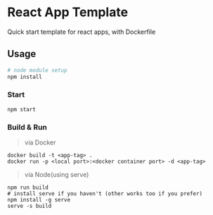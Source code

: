 # React App Template

Quick start template for react apps, with Dockerfile
## Usage
```bash
# node module setup
npm install
```
### Start
```
npm start
```
### Build & Run
> via Docker
```
docker build -t <app-tag> .
docker run -p <local port>:<docker container port> -d <app-tag>
```

> via Node(using serve)
```
npm run build
# install serve if you haven't (other works too if you prefer)
npm install -g serve
serve -s build
```
